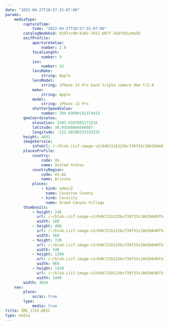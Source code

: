 ```yaml
---
date: "2022-04-27T10:57:32-07:00"
params:
    mediaType:
        captureTime:
            time: "2022-04-27T10:57:32-07:00"
        catalogNodeUid: 0197cc00-0102-7811-b07f-35dfdd1a9a5b
        exifProfile:
            apertureValue:
                number: 2.8
            focalLength:
                number: 9
            iso:
                number: 32
            lensMake:
                string: Apple
            lensModel:
                string: iPhone 13 Pro back triple camera 9mm f/2.8
            make:
                string: Apple
            model:
                string: iPhone 13 Pro
            shutterSpeedValue:
                number: 204.03999191374413
        geoCoordinates:
            elevation: 2103.6107091172216
            latitude: 36.05566666666667
            longitude: -112.08398333333332
        height: 4032
        imageService:
            infoUrl: /~/blob-iiif-image-v3/04b721b123bcf39f33c1863b64075454bc69a5f7711b86eddbfe604f4155b024/info.json
        placesProfile:
            country:
                code: US
                name: United States
            countryRegion:
                code: US-AZ
                name: Arizona
            places:
                - kind: admin2
                  name: Coconino County
                - kind: locality
                  name: Grand Canyon Village
        thumbnails:
            - height: 240
              url: /~/blob-iiif-image-v3/04b721b123bcf39f33c1863b64075454bc69a5f7711b86eddbfe604f4155b024/full/180%2C240/0/default.jpg
              width: 180
            - height: 480
              url: /~/blob-iiif-image-v3/04b721b123bcf39f33c1863b64075454bc69a5f7711b86eddbfe604f4155b024/full/360%2C480/0/default.jpg
              width: 360
            - height: 720
              url: /~/blob-iiif-image-v3/04b721b123bcf39f33c1863b64075454bc69a5f7711b86eddbfe604f4155b024/full/540%2C720/0/default.jpg
              width: 540
            - height: 1280
              url: /~/blob-iiif-image-v3/04b721b123bcf39f33c1863b64075454bc69a5f7711b86eddbfe604f4155b024/full/960%2C1280/0/default.jpg
              width: 960
            - height: 1920
              url: /~/blob-iiif-image-v3/04b721b123bcf39f33c1863b64075454bc69a5f7711b86eddbfe604f4155b024/full/1440%2C1920/0/default.jpg
              width: 1440
        width: 3024
    nav:
        place:
            us/az: true
        type:
            media: true
title: IMG_1725.HEIC
type: media
---
```

